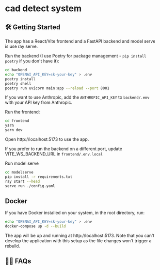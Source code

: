 # cad detect system

## 🛠 Getting Started

The app has a React/Vite frontend and a FastAPI backend and model serve is use ray serve. 

Run the backend (I use Poetry for package management - `pip install poetry` if you don't have it):

```bash
cd backend
echo "OPENAI_API_KEY=sk-your-key" > .env
poetry install 
poetry shell
poetry run uvicorn main:app --reload --port 8001 
```

If you want to use Anthropic, add the `ANTHROPIC_API_KEY` to `backend/.env` with your API key from Anthropic.

Run the frontend:

```bash
cd frontend
yarn
yarn dev
```

Open http://localhost:5173 to use the app.


If you prefer to run the backend on a different port, update VITE_WS_BACKEND_URL in `frontend/.env.local`

Run model serve
```bash
cd modelserve
pip install -r requirements.txt
ray start --head
serve run ./config.yaml
```



## Docker

If you have Docker installed on your system, in the root directory, run:

```bash
echo "OPENAI_API_KEY=sk-your-key" > .env
docker-compose up -d --build
```

The app will be up and running at http://localhost:5173. Note that you can't develop the application with this setup as the file changes won't trigger a rebuild.

## 🙋‍♂️ FAQs


